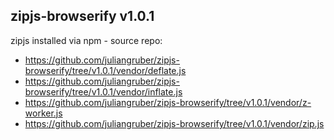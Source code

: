 ## zipjs-browserify v1.0.1

zipjs installed via npm - source repo:

- https://github.com/juliangruber/zipjs-browserify/tree/v1.0.1/vendor/deflate.js
- https://github.com/juliangruber/zipjs-browserify/tree/v1.0.1/vendor/inflate.js
- https://github.com/juliangruber/zipjs-browserify/tree/v1.0.1/vendor/z-worker.js
- https://github.com/juliangruber/zipjs-browserify/tree/v1.0.1/vendor/zip.js
